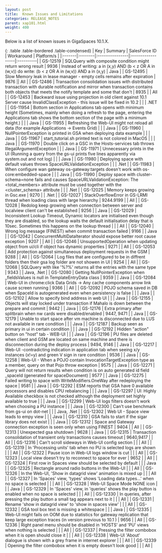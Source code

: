 ```yaml
---
layout: post
title:  Known Issues and Limitations
categories: RELEASE_NOTES
parent: xap101.html
weight: 400
---
```



Below is a list of known issues in GigaSpaces 10.1.X.



{: .table .table-bordered .table-condensed}
| Key | Summary | SalesForce ID | Workaround | Platform/s |
|:-------|:--------|:----------------|:------------------|:----------|
| <nobr>GS-12519</nobr> | SQLQuery with composite condition might return wrong result | 9936 | Instead of writing:  a in (x,y) AND  (b < z OR A in (w,v))  do write:  (b < z OR A in (w,v)) AND a in (x,y)  | Java |
| GS-12495 | Slow Memory leak in lease manager - empty cells remains after expiration | 9876 || All |
| GS-12486 | Transaction consolidation issues with distributed transaction with durable notification and mirror when transaction contains both objects that meets the notify template and some that don't | 8935 |  | All |
| GS-12453 | Backward issue using projection in old client against 10.1 Server cause InvalidClassException  - this issue will be fixed in 10.2 | | | .NET |
| <nobr>GS-11954</nobr> | Bottom section in Applications tab opens with minimum height (Sometimes, mainly when doing a refresh to the page, entering the Applications tab shows the bottom section of the page with a minimum height.) | | | Java |
| GS-11955 | Refreshing the Web-UI might not reload all data (for example Applications -> Events Grid) | | | Java |
| GS-11960 | NullPointerException is printed in GSA when deploying data example | | | Java |
| GS-11967 | start_tutorial.sh printed text is not colored in MacOS | | | Java |
| GS-11970 | Double click on a GSC in the Hosts-services tab throws IllegalArgumentException | | | Java |
| GS-11971 | Unnecessary prints in the UI (Running a query from the gs-ui prints five lines apparently via system.out and not log) | | | Java |
| GS-11980 | Deploying space with default values throws SpaceURLValidationException | | | .Net |
| GS-11983 | When configure wan gateway os-gateway:targets doesn't work with os-core:embedded-space  | | | Java |
| GS-11990 | Deploy space with cluster-schema=none fails and causes SpaceURLValidationException: The <total_members> attribute must be used together with the <cluster_schema> attribute | | | .Net |
| GS-12025 | Memory keeps growing in Gsc.exe | 9270 | | .Net |
| GS-12027 | StackOverflowError in GS-LRMI thread when loading class with large hierarchy | 9244.9199  | | All |
| GS-12028 | Redolog keep growing when connection between server and localview client can't be established | 9256 | | Java |
| GS-12029 | Inconsistent Lookup Timeout, Dynamic locators are initialised even though they are disabled, so the lookup waits the default initialisation delay that is 10sec. Sometimes this happens on the lookup thread | | | All |
| GS-12040 |  Wrong log message (FINEST) when commit transaction failed  | 9166 | | Java |
| GS-12042 |  ConcurrentMultiDataIterator should expose better root cause exception  | 9207 | | All |
| GS-12046 |  UnsupportedOperation when updating object from ui/cli if object has dynamic properties  | 9271 | | All |
| GS-12053 |  Add protection against simultaneous deployment requests in the GSM   | 9288  | | All |
| GS-12064 |  Log files that are configured to be in diffrent folders then their gsa log folder are not showen in UI  | 9254  | | All |
| GS-12068 |  SQLQuery with like '%?%' returns all the entries with the same type  | 9343  | | Java, .Net |
| GS-12080 |  Getting NullPointerException when _fieldsValues is null in TemplateEntryData class  | 9359  | | Java |
| GS-12084 |  Web-UI in chrome:click Data Grids -> Any cache components arrow link cause screen running | 9366  | | All |
| GS-12092 |  POJO schema saved in DB when SpaceId is autogenerated even when persistency is false | | | Java |
| GS-12102 |  Allow to specify bind address in web UI  | | | Java |
| GS-12155 |  Objects will stay locked under transaction if Mahalo is down between the prepare and commit  | 9442 | | Java |
| GS-12176 |  Extra primary after splitbrain when nw cards were disabled/enabled  | 9447, 9471  | | Java |
| GS-12179 |  Unable to start space after vm machine is disconnected due to LUS not available in rare condition | | | Java |
| GS-12187 |  Backup seen as primary in ui in certain condition  |  | | Java |
| GS-12192 |  Hidden "action" button on "host" tab - WEB-UI  | | | Java |
| GS-12196 |  PU files are deleted when client and GSM are located on same machine and there is disconnection during the deploy process | 9494, 9146  | | Java |
| GS-12217 |  Web-UI -contradicting indication in application tab when seeing x/y instances (x!=y) and green V sign in rare condition  | 9536 | | Java |
| GS-12258 | Web-UI - When a POJO contain InvocationTargetException type as a member, query on that Pojo throw exception | 9575 | | Java |
| GS-12271 | Query will not return results when condition is on auto generated id field _spaceId (generated for spaceDocument) | 9577 | | Java |
| GS-12275 | Failed writing to space with WriteModifiers.OneWay after redeploying the space | 9581 | | Java |
| GS-12292 | ESM reports that GSA have 0 available processors and disables CPU rebalancing | | | Java |
| GS-12297 | UI: Highly Available checkbox is not checked although the deployment set highly available to true  | | | Java |
| GS-12299 | Web-UI logs filters doesn't work when choosing a PU instance | | | Java |
| GS-12300 | Can't use benchmark from gs-ui on dot-net | | | Java, .Net |
| GS-12302 | Web UI - Space view leads to empy view | | | Java |
| GS-12310 | GSA fails to start if the sigar library does not exist | | | Java |
| GS-12312 | Space and Gateway connection exception is seen only when using FINEST | 9404 | | All |
| GS-12313 | Unexpected gsa shutdown | 9628 | | Java |
| GS-12315 | Transaction consolidation of transient only transactions causes timeout | 9640,9417 | | All |
| GS-12316 | Can't scroll sideways in Web-UI config section | | | All |
| GS-12319 | In 'Processing units' tab when no PU is selected logs are shown | | | All |
| GS-12322 | Pause icon in Web-UI logs window is cut | | | All |
| GS-12323 | Local view doesn't try to reconnect to space for ever | 9652 | | All |
| GS-12324 | First row in Spaces view should be selected by default | | | Java |
| GS-12325 | Rectangle around radio buttons in the Web-UI | | | All |
| GS-12326 | In the Web-UI, 'Show in datagrid view' animation is mixed up  | | | All |
| GS-12327 | In 'Spaces' view, 'types' shows 'Loading data types...' when no space is selected  | | | All |
| GS-12328 | Web-UI Space Mode NONE icon | | | Java |
| GS-12329 | In 'Spaces' view, in 'queries' shows the play button is enabled when no space is selected | | | All |
| GS-12330 | In queries, after pressing the play button a small tag appears next to it | | | All |
| GS-12331 | Rename 'show in datagrid view' to 'show in spaces view' | | | All |
| GS-12332 | GSA tool box text is missing a whitespace | | | Java |
| GS-12335 | Web-UI might fails on OOM due to statistics for gateway replication that keep large exception traces (in version previous to 10.1 ) | 9656 | | All |
| GS-12336 | Right panel menu should be disabled in 'HOSTS' and 'PU' views when nothing is selected  | | | All |
| GS-12337 | Pressing the filter combobox when it is open should close it | | | All |
| GS-12338 | Web-UI 'About' dialogue is shown with a grey frame in internet explorer | | | All |
| GS-12339 | Opening the filter combobox when it is empty doesn't look good | | | All |
